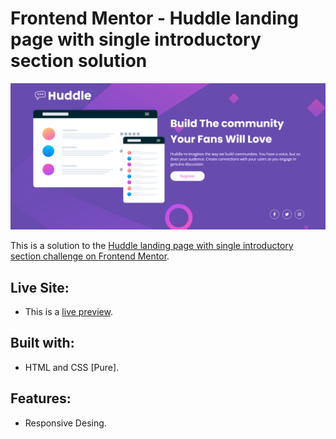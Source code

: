 # Frontend Mentor - Huddle landing page with single introductory section solution

![Screenshot of the website](./assets/preview/screenshot.png)

This is a solution to the [Huddle landing page with single introductory section challenge on Frontend Mentor](https://www.frontendmentor.io/challenges/huddle-landing-page-with-a-single-introductory-section-B_2Wvxgi0). 

## Live Site:
- This is a [live preview](https://iabdwahab.github.io/frontend-mentor-solutions/solutions/huddle-landing-page-with-single-introductory-section).

## Built with:

- HTML and CSS [Pure].

## Features:

- Responsive Desing.